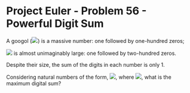 # Project Euler - Problem 56 - Powerful Digit Sum
A googol (<img src="https://render.githubusercontent.com/render/math?math=10^{100}">) is a massive number: one followed by one-hundred zeros;

<img src="https://render.githubusercontent.com/render/math?math=100^{100}"> is almost unimaginably large: one followed by two-hundred zeros.

Despite their size, the sum of the digits in each number is only 1.

Considering natural numbers of the form, <img src="https://render.githubusercontent.com/render/math?math=a^b">, where <img src="https://render.githubusercontent.com/render/math?math=a, b < 100">, what is the maximum digital sum?
